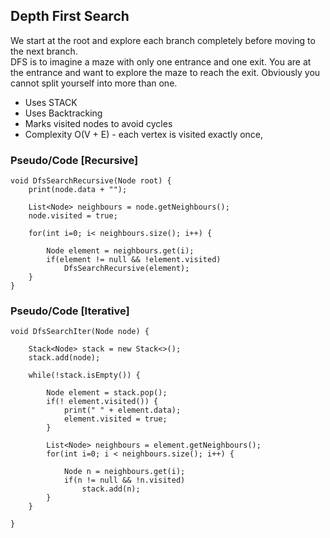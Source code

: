 ## Depth First Search
We start at the root and explore each branch completely before moving to the next branch.  
DFS is to imagine a maze with only one entrance and one exit. You are at the entrance and want to explore the maze to reach the exit. 
Obviously you cannot split yourself into more than one.  
- Uses STACK
- Uses Backtracking
- Marks visited nodes to avoid cycles
- Complexity O(V + E) - each vertex is visited exactly once, 

### Pseudo/Code [Recursive]
````
void DfsSearchRecursive(Node root) {
    print(node.data + "");
    
    List<Node> neighbours = node.getNeighbours();
    node.visited = true;
    
    for(int i=0; i< neighbours.size(); i++) {
        
        Node element = neighbours.get(i);
        if(element != null && !element.visited)
            DfsSearchRecursive(element);
    }
}
````

### Pseudo/Code [Iterative]
````
void DfsSearchIter(Node node) {
    
    Stack<Node> stack = new Stack<>();
    stack.add(node);
    
    while(!stack.isEmpty()) {
    
        Node element = stack.pop();
        if(! element.visited()) {
            print(" " + element.data);
            element.visited = true;
        }
        
        List<Node> neighbours = element.getNeighbours();
        for(int i=0; i < neighbours.size(); i++) {
            
            Node n = neighbours.get(i);
            if(n != null && !n.visited)
                stack.add(n); 
        }
    }

}

